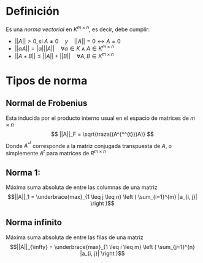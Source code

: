 
# Definición

Es una *norma vectorial* en $K^{m \times n}$, es decir, debe cumplir:
 - $||A||  > 0, \text{si } A \neq 0 \quad y \quad ||A|| = 0  \leftrightarrow A=0$
 - $|| \alpha A || = |\alpha| ||A||  \quad \forall \alpha \in K \wedge A \in K^{m \times n}$
 - $||A + B|| \leq ||A||  + ||B|| \quad \forall A , B \in K^{m \times n}$


# Tipos de norma

## Normal de Frobenius
Esta inducida por el producto interno usual en el espacio de matrices de $m \times n$
$$ ||A||_F = \sqrt{traza((A^{*^{t}})A)} $$
Donde $A^{*^{t}}$ corresponde a la matriz conjugada transpuesta de $A$, o simplemente $A^t$ para matrices de $R^{m \times n}$


## Norma 1:
Máxima suma absoluta de entre las columnas de una matriz
$$||A||_1 = \underbrace{max}_{1 \leq j \leq n} \left ( \sum_{i=1}^{m} |a_{i, j}| \right )$$

## Norma infinito
Máxima suma absoluta de entre las filas de una matriz
$$||A||_{\infty} = \underbrace{max}_{1 \leq i \leq m} \left ( \sum_{j=1}^{n} |a_{i, j}| \right )$$